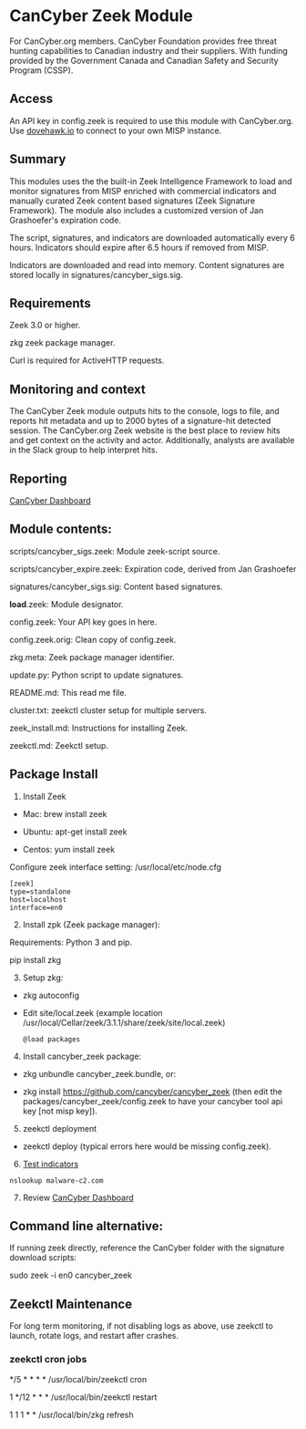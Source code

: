 # CanCyber Zeek Module

For CanCyber.org members. CanCyber Foundation provides free threat hunting capabilities to Canadian industry and their suppliers. With funding provided by the Government Canada and Canadian Safety and Security Program (CSSP).

## Access

An API key in config.zeek is required to use this module with CanCyber.org. Use [dovehawk.io](https://dovehawk.io) to connect to your own MISP instance.

## Summary


This modules uses the the built-in Zeek Intelligence Framework to load and monitor signatures from MISP enriched with commercial indicators and manually curated Zeek content based signatures (Zeek Signature Framework).  The module also includes a customized version of Jan Grashoefer's expiration code.

The script, signatures, and indicators are downloaded automatically every 6 hours.  Indicators should expire after 6.5 hours if removed from MISP.

Indicators are downloaded and read into memory.  Content signatures are stored locally in signatures/cancyber_sigs.sig.


## Requirements

Zeek 3.0 or higher.

zkg zeek package manager.

Curl is required for ActiveHTTP requests.


## Monitoring and context

The CanCyber Zeek module outputs hits to the console, logs to file, and reports hit metadata and up to 2000 bytes of a signature-hit detected session.  The CanCyber.org Zeek website is the best place to review hits and get context on the activity and actor.  Additionally, analysts are available in the Slack group to help interpret hits.


## Reporting

[CanCyber Dashboard](https://dashboard.cancyber.org/)


## Module contents:


scripts/cancyber_sigs.zeek: Module zeek-script source.

scripts/cancyber_expire.zeek: Expiration code, derived from Jan Grashoefer

signatures/cancyber_sigs.sig: Content based signatures.

__load__.zeek: Module designator.

config.zeek: Your API key goes in here.

config.zeek.orig: Clean copy of config.zeek.


zkg.meta: Zeek package manager identifier.

update.py: Python script to update signatures.

README.md: This read me file.

cluster.txt: zeekctl cluster setup for multiple servers.

zeek_install.md: Instructions for installing Zeek.

zeekctl.md: Zeekctl setup.






## Package Install

1. Install Zeek

  - Mac: brew install zeek

  - Ubuntu: apt-get install zeek

  - Centos: yum install zeek

  Configure zeek interface setting: /usr/local/etc/node.cfg

```
[zeek]
type=standalone
host=localhost
interface=en0
```

2. Install zpk (Zeek package manager):

Requirements: Python 3 and pip.

pip install zkg

3. Setup zkg:

  - zkg autoconfig

  - Edit site/local.zeek (example location /usr/local/Cellar/zeek/3.1.1/share/zeek/site/local.zeek)

    ```@load packages```

4. Install cancyber_zeek package:

  - zkg unbundle cancyber_zeek.bundle, or:

  - zkg install https://github.com/cancyber/cancyber_zeek (then edit the packages/cancyber_zeek/config.zeek to have your cancyber tool api key [not misp key]).

5. zeekctl deployment

  - zeekctl deploy (typical errors here would be missing config.zeek).

6. [Test indicators](https://cancyber.org/testing.php)

```nslookup malware-c2.com```

7. Review [CanCyber Dashboard](https://dashboard.cancyber.org/)


## Command line alternative:

If running zeek directly, reference the CanCyber folder with the signature download scripts:

sudo zeek -i en0 cancyber_zeek



## Zeekctl Maintenance

For long term monitoring, if not disabling logs as above, use zeekctl to launch, rotate logs, and restart after crashes.


### zeekctl cron jobs

*/5 * * * * /usr/local/bin/zeekctl cron

1 */12 * * * /usr/local/bin/zeekctl restart

1 1 1 * * /usr/local/bin/zkg refresh


